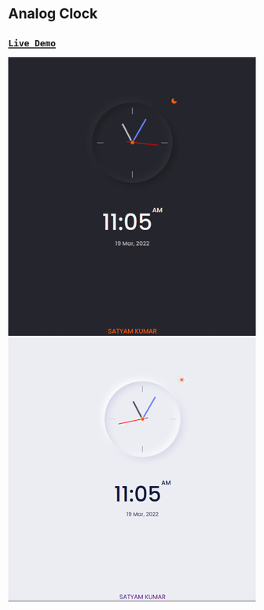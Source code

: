 # Analog Clock 

## [`Live Demo`](https://satyamkumar420.github.io/Analog-Clock/)

[![Analog Clock Image](https://github.com/satyamkumar420/Analog-Clock/blob/main/assests/img/analog-clock.png)](https://satyamkumar420.github.io/Analog-Clock/)
[![Analog Clock Image](https://github.com/satyamkumar420/Analog-Clock/blob/main/assests/img/Analog-clock-w.png)](https://satyamkumar420.github.io/Analog-Clock/)

